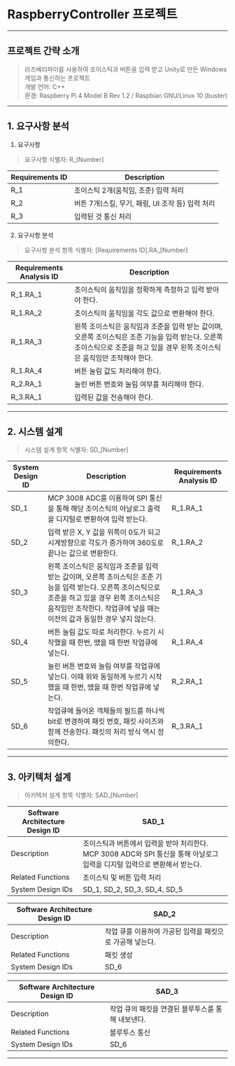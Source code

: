 # RaspberryController 프로젝트
- - -
## 프로젝트 간략 소개
> 라즈베리파이를 사용하여 조이스틱과 버튼을 입력 받고 Unity로 만든 Windows 게임과 통신하는 프로젝트 <br />
> 개발 언어: C++ <br />
> 환경: Raspberry Pi 4 Model B Rev 1.2 / Raspbian GNU/Linux 10 (buster) <br />

- - - 

## 1. 요구사항 분석
1. 요구사항
> 요구사항 식별자: R_[Number]

| Requirements ID | Description |
| --- | --- |
| R_1 | 조이스틱 2개(움직임, 조준) 입력 처리 |
| R_2 | 버튼 7개(스킬, 무기, 패링, UI 조작 등) 입력 처리 |
| R_3 | 입력된 것 통신 처리 |

2. 요구사항 분석
> 요구사항 분석 항목 식별자: [Requirements ID].RA_[Number]

| Requirements Analysis ID | Description |
| --- | --- |
| R_1.RA_1 | 조이스틱의 움직임을 정확하게 측정하고 입력 받아야 한다. |
| R_1.RA_2 | 조이스틱의 움직임을 각도 값으로 변환해야 한다. |
| R_1.RA_3 | 왼쪽 조이스틱은 움직임과 조준을 입력 받는 값이며, 오른쪽 조이스틱은 조준 기능을 입력 받는다. 오른쪽 조이스틱으로 조준을 하고 있을 경우 왼쪽 조이스틱은 움직임만 조작해야 한다. |
| R_1.RA_4 | 버튼 눌림 값도 처리해야 한다. |
| R_2.RA_1 | 눌린 버튼 번호와 눌림 여부를 처리해야 한다. |
| R_3.RA_1 | 입력된 값을 전송해야 한다. |

- - - 

## 2. 시스템 설계
> 시스템 설계 항목 식별자: SD_[Number]

| System Design ID | Description | Requirements Analysis ID |
| --- | --- | --- |
| SD_1 | MCP 3008 ADC를 이용하여 SPI 통신을 통해 해당 조이스틱의 아날로그 출력을 디지털로 변환하여 입력 받는다. | R_1.RA_1 |
| SD_2 | 입력 받은 X, Y 값을 위쪽이 0도가 되고 시계방향으로 각도가 증가하여 360도로 끝나는 값으로 변환한다. | R_1.RA_2 |
| SD_3 | 왼쪽 조이스틱은 움직임과 조준을 입력 받는 값이며, 오른쪽 조이스틱은 조준 기능을 입력 받는다. 오른쪽 조이스틱으로 조준을 하고 있을 경우 왼쪽 조이스틱은 움직임만 조작한다. 작업큐에 넣을 때는 이전의 값과 동일한 경우 넣지 않는다. | R_1.RA_3 |
| SD_4 | 버튼 눌림 값도 따로 처리한다. 누르기 시작했을 때 한번, 땠을 때 한번 작업큐에 넣는다. | R_1.RA_4 |
| SD_5 | 눌린 버튼 번호와 눌림 여부를 작업큐에 넣는다. 이때 위와 동일하게 누르기 시작했을 때 한번, 땠을 때 한번 작업큐에 넣는다. | R_2.RA_1 |
| SD_6 | 작업큐에 들어온 객체들의 필드를 하나씩 bit로 변경하여 패킷 번호, 패킷 사이즈와 함께 전송한다. 패킷의 처리 방식 역시 정의한다. | R_3.RA_1 |

- - -

## 3. 아키텍처 설계
> 아키텍처 설계 항목 식별자: SAD_[Number]

| Software Architecture Design ID | SAD_1 |
| --- | --- |
| Description | 조이스틱과 버튼에서 입력을 받아 처리한다. MCP 3008 ADC와 SPI 통신을 통해 아날로그 입력을 디지털 입력으로 변환해서 받는다. |
| Related Functions | 조이스틱 및 버튼 입력 처리 |
| System Design IDs | SD_1, SD_2, SD_3, SD_4, SD_5 |

| Software Architecture Design ID | SAD_2 |
| --- | --- |
| Description | 작업 큐를 이용하여 가공된 입력을 패킷으로 가공해 넣는다. |
| Related Functions | 패킷 생성 |
| System Design IDs | SD_6 |

| Software Architecture Design ID | SAD_3 |
| --- | --- |
| Description | 작업 큐의 패킷을 연결된 블루투스를 통해 내보낸다. |
| Related Functions | 블루투스 통신 |
| System Design IDs | SD_6 |

- - -

